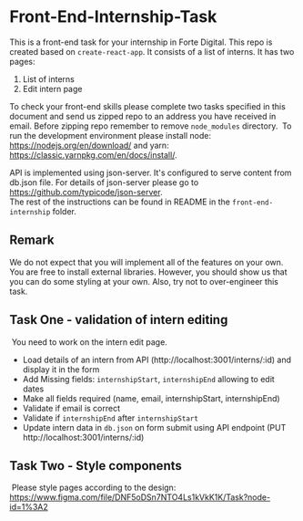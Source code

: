 # Front-End-Internship-Task

This is a front-end task for your internship in Forte Digital. This repo is created based on `create-react-app`. It consists of a list of interns. It has two pages:
​
1. List of interns
1. Edit intern page

To check your front-end skills please complete two tasks specified in this document and send us zipped repo to an address you have received in email. Before zipping repo remember to remove `node_modules` directory.
​
To run the development environment please install node: https://nodejs.org/en/download/ and yarn: https://classic.yarnpkg.com/en/docs/install/.

API is implemented using json-server. It's configured to serve content from db.json file. For details of json-server please go to https://github.com/typicode/json-server.   
​
The rest of the instructions can be found in README in the `front-end-internship` folder.

## Remark

We do not expect that you will implement all of the features on your own. You are free to install external libraries. However, you should show us that you can do some styling at your own. Also, try not to over-engineer this task.

## Task One - validation of intern editing
​
You need to work on the intern edit page.
​
- Load details of an intern from API (http://localhost:3001/interns/:id) and display it in the form
- Add Missing fields: `internshipStart`, `internshipEnd` allowing to edit dates
- Make all fields required (name, email, internshipStart, internshipEnd)
- Validate if email is correct
- Validate if `internshipEnd` after `internshipStart`
- Update intern data in `db.json` on form submit using API endpoint (PUT http://localhost:3001/interns/:id)
​
## Task Two - Style components
​
Please style pages according to the design: https://www.figma.com/file/DNF5oDSn7NTO4Ls1kVkK1K/Task?node-id=1%3A2